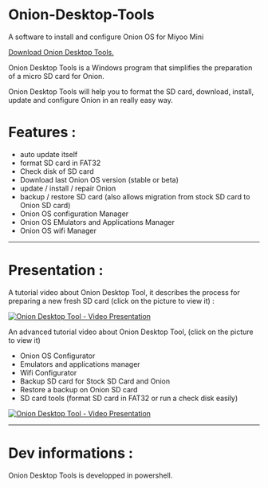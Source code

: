 # Onion-Desktop-Tools
A software to install and configure Onion OS for Miyoo Mini

[Download Onion Desktop Tools.](https://github.com/schmurtzm/Onion-Desktop-Tools/archive/refs/tags/v0.0.8.zip)

Onion Desktop Tools is a Windows program that simplifies the preparation of a micro SD card for Onion.

Onion Desktop Tools will help you to format the SD card, download, install, update and configure Onion in an really easy way.

# Features : 
- auto update itself
- format SD card in FAT32
- Check disk of SD card
- Download last Onion OS version (stable or beta)
- update / install / repair Onion
- backup / restore SD card (also allows migration from stock SD card to Onion SD card)
- Onion OS configuration Manager
- Onion OS EMulators and Applications Manager
- Onion OS wifi Manager

------------------------------------------------
# Presentation : 
A tutorial video about Onion Desktop Tool, it describes the process for preparing a new fresh SD card (click on the picture to view it) :

[![Onion Desktop Tool - Video Presentation](https://img.youtube.com/vi/moE52Dw2x64/0.jpg)](https://youtu.be/moE52Dw2x64])

An advanced tutorial video about Onion Desktop Tool,  (click on the picture to view it)
- Onion OS Configurator
- Emulators and applications manager
- Wifi Configurator
- Backup SD card for Stock SD Card and Onion
- Restore a backup on Onion SD card
- SD card tools (format SD card in FAT32 or run a check disk easily)


[![Onion Desktop Tool - Video Presentation](https://img.youtube.com/vi/QyzKe8Lqdi8/0.jpg)](https://youtu.be/QyzKe8Lqdi8])

------------------------------------------------

# Dev informations : 
Onion Desktop Tools is developped in powershell.
